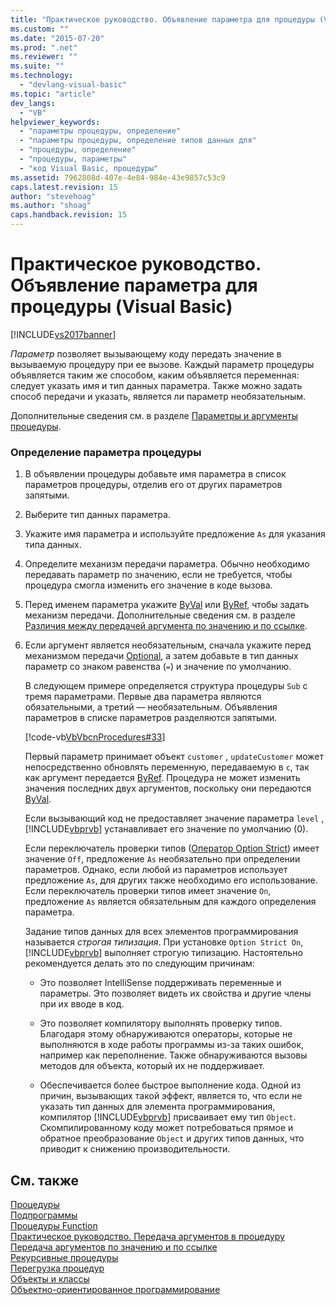 ```yaml
---
title: "Практическое руководство. Объявление параметра для процедуры (Visual Basic) | Microsoft Docs"
ms.custom: ""
ms.date: "2015-07-20"
ms.prod: ".net"
ms.reviewer: ""
ms.suite: ""
ms.technology: 
  - "devlang-visual-basic"
ms.topic: "article"
dev_langs: 
  - "VB"
helpviewer_keywords: 
  - "параметры процедуры, определение"
  - "параметры процедуры, определение типов данных для"
  - "процедуры, определение"
  - "процедуры, параметры"
  - "код Visual Basic, процедуры"
ms.assetid: 7962808d-407e-4e84-984e-43e9857c53c9
caps.latest.revision: 15
author: "stevehoag"
ms.author: "shoag"
caps.handback.revision: 15
---
```

# Практическое руководство. Объявление параметра для процедуры (Visual Basic)
[!INCLUDE[vs2017banner](../../../../visual-basic/includes/vs2017banner.md)]

*Параметр* позволяет вызывающему коду передать значение в вызываемую процедуру при ее вызове.  Каждый параметр процедуры объявляется таким же способом, каким объявляется переменная: следует указать имя и тип данных параметра.  Также можно задать способ передачи и указать, является ли параметр необязательным.  
  
 Дополнительные сведения см. в разделе [Параметры и аргументы процедуры](../../../../visual-basic/programming-guide/language-features/procedures/procedure-parameters-and-arguments.md).  
  
### Определение параметра процедуры  
  
1.  В объявлении процедуры добавьте имя параметра в список параметров процедуры, отделив его от других параметров запятыми.  
  
2.  Выберите тип данных параметра.  
  
3.  Укажите имя параметра и используйте предложение `As` для указания типа данных.  
  
4.  Определите механизм передачи параметра.  Обычно необходимо передавать параметр по значению, если не требуется, чтобы процедура смогла изменить его значение в коде вызова.  
  
5.  Перед именем параметра укажите [ByVal](../../../../visual-basic/language-reference/modifiers/byval.md) или [ByRef](../../../../visual-basic/language-reference/modifiers/byref.md), чтобы задать механизм передачи.  Дополнительные сведения см. в разделе [Различия между передачей аргумента по значению и по ссылке](../../../../visual-basic/programming-guide/language-features/procedures/differences-between-passing-an-argument-by-value-and-by-reference.md).  
  
6.  Если аргумент является необязательным, сначала укажите перед механизмом передачи [Optional](../../../../visual-basic/language-reference/modifiers/optional.md), а затем добавьте в тип данных параметр со знаком равенства \(`=`\) и значение по умолчанию.  
  
     В следующем примере определяется структура процедуры `Sub` с тремя параметрами.  Первые два параметра являются обязательными, а третий — необязательным.  Объявления параметров в списке параметров разделяются запятыми.  
  
     [!code-vb[VbVbcnProcedures#33](../../../../visual-basic/programming-guide/language-features/procedures/codesnippet/visualbasic/how-to-define-a-paramete_1.vb)]  
  
     Первый параметр принимает объект  `customer` , `updateCustomer` может непосредственно обновлять переменную, передаваемую в `c`, так как аргумент передается [ByRef](../../../../visual-basic/language-reference/modifiers/byref.md).  Процедура не может изменить значения последних двух аргументов, поскольку они передаются [ByVal](../../../../visual-basic/language-reference/modifiers/byval.md).  
  
     Если вызывающий код не предоставляет значение параметра  `level` , [!INCLUDE[vbprvb](../../../../csharp/programming-guide/concepts/linq/includes/vbprvb-md.md)] устанавливает его значение по умолчанию \(0\).  
  
     Если переключатель проверки типов \([Оператор Option Strict](../../../../visual-basic/language-reference/statements/option-strict-statement.md)\) имеет значение `Off`, предложение `As` необязательно при определении параметров.  Однако, если любой из параметров использует предложение `As`, для других также необходимо его использование.  Если переключатель проверки типов имеет значение `On`, предложение `As` является обязательным для каждого определения параметра.  
  
     Задание типов данных для всех элементов программирования называется *строгая типизация*.  При установке `Option Strict On`, [!INCLUDE[vbprvb](../../../../csharp/programming-guide/concepts/linq/includes/vbprvb-md.md)] выполняет строгую типизацию.  Настоятельно рекомендуется делать это по следующим причинам:  
  
    -   Это позволяет IntelliSense поддерживать переменные и параметры.  Это позволяет видеть их свойства и другие члены при их вводе в код.  
  
    -   Это позволяет компилятору выполнять проверку типов.  Благодаря этому обнаруживаются операторы, которые не выполняются в ходе работы программы из\-за таких ошибок, например как переполнение.  Также обнаруживаются вызовы методов для объекта, который их не поддерживает.  
  
    -   Обеспечивается более быстрое выполнение кода.  Одной из причин, вызывающих такой эффект, является то, что если не указать тип данных для элемента программирования, компилятор [!INCLUDE[vbprvb](../../../../csharp/programming-guide/concepts/linq/includes/vbprvb-md.md)] присваивает ему тип `Object`.  Скомпилированному коду может потребоваться прямое и обратное преобразование `Object` и других типов данных, что приводит к снижению производительности.  
  
## См. также  
 [Процедуры](../../../../visual-basic/programming-guide/language-features/procedures/index.md)   
 [Подпрограммы](../../../../visual-basic/programming-guide/language-features/procedures/sub-procedures.md)   
 [Процедуры Function](../../../../visual-basic/programming-guide/language-features/procedures/function-procedures.md)   
 [Практическое руководство. Передача аргументов в процедуру](../../../../visual-basic/programming-guide/language-features/procedures/how-to-pass-arguments-to-a-procedure.md)   
 [Передача аргументов по значению и по ссылке](../../../../visual-basic/programming-guide/language-features/procedures/passing-arguments-by-value-and-by-reference.md)   
 [Рекурсивные процедуры](../../../../visual-basic/programming-guide/language-features/procedures/recursive-procedures.md)   
 [Перегрузка процедур](../../../../visual-basic/programming-guide/language-features/procedures/procedure-overloading.md)   
 [Объекты и классы](../../../../visual-basic/programming-guide/language-features/objects-and-classes/index.md)   
 [Объектно\-ориентированное программирование](../Topic/Object-Oriented%20Programming%20\(C%23%20and%20Visual%20Basic\).md)